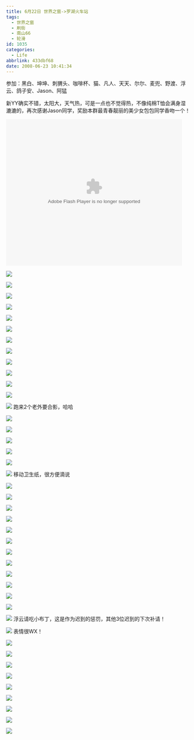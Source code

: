 ```yaml
---
title: 6月22日 世界之窗->罗湖火车站
tags:
  - 世界之窗
  - 刷街
  - 南山66
  - 轮滑
id: 1035
categories:
  - Life
abbrlink: 433dbf68
date: 2008-06-23 10:41:34
---
```


参加：黑白、坤坤、刺猬头、咖啡杯、猫、凡人、天天、尔尔、麦兜、野渡、浮云、鸽子安、Jason、阿猛

新YY确实不错，太阳大，天气热，可是一点也不觉得热，不像纯棉T恤会满身湿漉漉的，再次感谢Jason同学，奖励本群最青春靓丽的美少女包包同学香吻一个！

<object classid="clsid:D27CDB6E-AE6D-11cf-96B8-444553540000" codebase="http://download.macromedia.com/pub/shockwave/cabs/flash/swflash.cab#version=6,0,29,0" width="480" height="400"><param name="movie" value="http://player.youku.com/player.php/sid/XMzI1MDY4NjA=/v.swf"><param name="quality" value="high"><param name="play" value="true"><embed src="http://player.youku.com/player.php/sid/XMzI1MDY4NjA=/v.swf" quality="high" pluginspage="http://www.macromedia.com/go/getflashplayer" type="application/x-shockwave-flash" width="480" height="400" play="true"></embed></object>
<!--more-->
![](/images/2008/06/23_23_104134_10168.jpg)

![](/images/2008/06/23_23_104134_0_10169.jpg)

![](/images/2008/06/23_23_104134_1_10170.jpg)

![](/images/2008/06/23_23_104134_2_10171.jpg)

![](/images/2008/06/23_23_104134_3_10172.jpg)

![](/images/2008/06/23_23_104134_4_10173.jpg)

![](/images/2008/06/23_23_104134_5_10174.jpg)

![](/images/2008/06/23_23_104134_6_10175.jpg)

![](/images/2008/06/23_23_104134_7_10176.jpg)

![](/images/2008/06/23_23_104134_8_10177.jpg)

![](/images/2008/06/23_23_104134_9_10178.jpg)

![](/images/2008/06/23_23_104134_10_10179.jpg)

![](/images/2008/06/23_23_104134_11_10180.jpg)
跑来2个老外要合影，哈哈

![](/images/2008/06/23_23_104134_12_10181.jpg)

![](/images/2008/06/23_23_104134_13_10182.jpg)

![](/images/2008/06/23_23_104134_14_10183.jpg)

![](/images/2008/06/23_23_104134_15_10184.jpg)

![](/images/2008/06/23_23_104134_16_10185.jpg)

![](/images/2008/06/23_23_104134_17_10186.jpg)
移动卫生纸，很方便滴说

![](/images/2008/06/23_23_104134_18_10187.jpg)

![](/images/2008/06/23_23_104134_19_10188.jpg)

![](/images/2008/06/23_23_104134_20_10189.jpg)

![](/images/2008/06/23_23_104134_21_10190.jpg)

![](/images/2008/06/23_23_104134_22_10191.jpg)

![](/images/2008/06/23_23_104134_23_10192.jpg)

![](/images/2008/06/23_23_104134_24_10193.jpg)

![](/images/2008/06/23_23_104134_25_10194.jpg)

![](/images/2008/06/23_23_104134_26_10195.jpg)

![](/images/2008/06/23_23_104134_27_10196.jpg)

![](/images/2008/06/23_23_104134_28_10197.jpg)

![](/images/2008/06/23_23_104134_29_10198.jpg)

![](/images/2008/06/23_23_104134_30_10199.jpg)
浮云请吃小布丁，这是作为迟到的惩罚，其他3位迟到的下次补请！

![](/images/2008/06/23_23_104134_31_10200.jpg)
表情很WX！

![](/images/2008/06/23_23_104134_32_10201.jpg)

![](/images/2008/06/23_23_104134_33_10202.jpg)

![](/images/2008/06/23_23_104134_34_10203.jpg)

![](/images/2008/06/23_23_104134_35_10204.jpg)

![](/images/2008/06/23_23_104134_36_10205.jpg)

![](/images/2008/06/23_23_104134_37_10206.jpg)

![](/images/2008/06/23_23_104134_38_10207.jpg)

![](/images/2008/06/23_23_104134_39_10208.jpg)

![](/images/2008/06/23_23_125655_10209.jpg)
